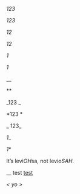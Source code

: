 _123_

*123*

_12_

*12*

_1_

*1*

__

**

_123 _

*123 *

_ 123_

_1__

*1**

It’s levi*OH*sa, not levio*SAH.*

__ test [test](https://test.com/_)

*< yo >*